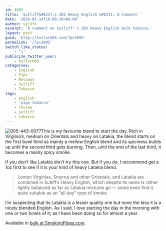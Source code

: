 ```yaml
---
id: 1092
title: 'Sutliff&#8217;s 203 Heavy English &#8211; A Comment'
date: '2016-01-14T16:09:28+00:00'
author: syr3fx
excerpt: 'A comment on Sutliff''s 203 Heavy English bulk tobacco.'
layout: post
guid: 'http://kultur666.com/?p=1092'
permalink: '/?p=1092'
switch_like_status:
    - '1'
publicize_twitter_user:
    - kultur666
categories:
    - English
    - Pipe
    - Reviews
    - Sutliff
    - Tobacco
tags:
    - english
    - 'pipe tobacco'
    - review
    - sutliff
    - tobacco
---
```


![005-443-0077](http://localhost:8080/wp-content/uploads/2016/01/005-443-0077.jpg)This is my favourite blend to start the day. Rich in Virginia’s, medium on Orientals and heavy on Latakia, the blend starts on the first bowl third as mainly a mellow English blend and its spiciness builds up until the second third gets burning. Then, until the end of the last third, it becomes a mainly spicy smoke.

If you don’t like Latakia don’t try this one. But if you do, I recommend get a 1oz first to see if it is your kind of heavy Latakia blend.

> Lemon Virginias, Smyrna and other Orientals, and Latakia are combined in Sutliff’s Heavy English, which despite its name is rather lightly balanced as far as Latakia mixtures go — some even find it quite suitable as an “all day” type of smoke.

I’m suspecting that its Latakia is a lesser quality one but none the less it is a nicely blended English. As I said, I love starting the day in the morning with one or two bowls of it; as I have been doing so for almost a year.

Available in [bulk at SmokingPipes.com](http://www.smokingpipes.com/tobacco/by-maker/Sutliff/bulk/moreinfo.cfm?product_id=180668).